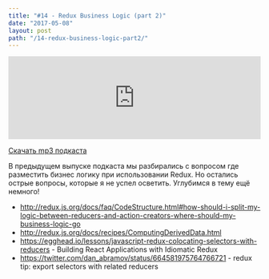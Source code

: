 ```yaml
---
title: "#14 - Redux Business Logic (part 2)"
date: "2017-05-08"
layout: post
path: "/14-redux-business-logic-part2/"
---
```


<iframe width="100%" height="166" scrolling="no" frameborder="no" src="https://w.soundcloud.com/player/?url=https%3A//api.soundcloud.com/tracks/321546121&amp;color=ff5500&amp;auto_play=false&amp;hide_related=false&amp;show_comments=true&amp;show_user=true&amp;show_reposts=false"></iframe>

<a href="https://5minreact.podster.fm/14/download/audio.mp3?download=yes&media=file"><i class="fa fa-download"></i> Скачать mp3 подкаста</a>

В предыдущем выпуске подкаста мы разбирались с вопросом где разместить бизнес логику при использовании Redux. Но остались острые вопросы, которые я не успел осветить. Углубимся в тему ещё немного!

- http://redux.js.org/docs/faq/CodeStructure.html#how-should-i-split-my-logic-between-reducers-and-action-creators-where-should-my-business-logic-go
- http://redux.js.org/docs/recipes/ComputingDerivedData.html
- https://egghead.io/lessons/javascript-redux-colocating-selectors-with-reducers - Building React Applications with Idiomatic Redux
- https://twitter.com/dan_abramov/status/664581975764766721 - redux tip: export selectors with related reducers